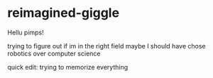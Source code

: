 # reimagined-giggle

Hellu pimps!

trying to figure out if im in the right field
maybe I should have chose robotics over computer science 

quick edit: trying to memorize everything
